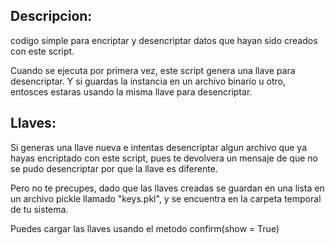 ## Descripcion:
codigo simple para encriptar y desencriptar datos que hayan sido creados con este script.

Cuando se ejecuta por primera vez, este script genera una llave para desencriptar. Y si guardas la instancia en un archivo binario u otro, entosces estaras usando la misma llave para desencriptar.

## Llaves:
Si generas una llave nueva e intentas desencriptar algun archivo que ya hayas encriptado con este script, pues te devolvera un mensaje de que no se pudo desencriptar por que la llave es diferente.

Pero no te precupes, dado que las llaves creadas se guardan en una lista en un archivo pickle llamado "keys.pkl", y se encuentra en la carpeta temporal de tu sistema.

Puedes cargar las llaves usando el metodo confirm(show = True)
